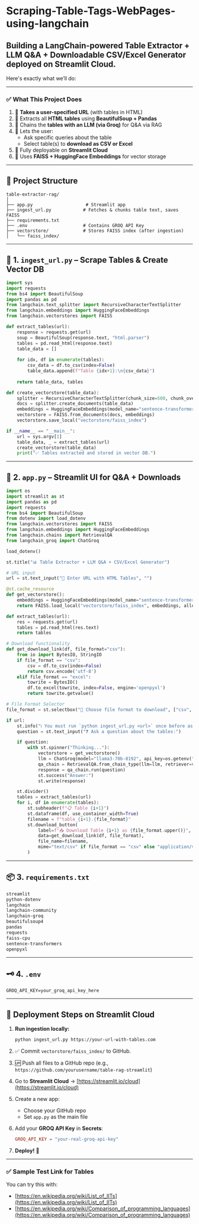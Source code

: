 # Scraping-Table-Tags-WebPages-using-langchain

## Building a **LangChain-powered Table Extractor + LLM Q&A + Downloadable CSV/Excel Generator** deployed on **Streamlit Cloud**. 

Here's exactly what we’ll do:

---

### ✅ What This Project Does

1. 🔗 **Takes a user-specified URL** (with tables in HTML)
2. 🧠 Extracts all **HTML tables** using **BeautifulSoup + Pandas**
3. 💬 Chains the **tables with an LLM (via Groq)** for Q&A via RAG
4. 📂 Lets the user:
   - Ask specific queries about the table
   - Select table(s) to **download as CSV or Excel**
5. 🚀 Fully deployable on **Streamlit Cloud**
6. 💾 Uses **FAISS + HuggingFace Embeddings** for vector storage

---

## 📁 Project Structure

```
table-extractor-rag/
│
├── app.py                    # Streamlit app
├── ingest_url.py            # Fetches & chunks table text, saves FAISS
├── requirements.txt
├── .env                     # Contains GROQ API Key
├── vectorstore/             # Stores FAISS index (after ingestion)
│   └── faiss_index/
```

---

## 🔧 1. `ingest_url.py` – Scrape Tables & Create Vector DB

```python
import sys
import requests
from bs4 import BeautifulSoup
import pandas as pd
from langchain.text_splitter import RecursiveCharacterTextSplitter
from langchain.embeddings import HuggingFaceEmbeddings
from langchain.vectorstores import FAISS

def extract_tables(url):
    response = requests.get(url)
    soup = BeautifulSoup(response.text, "html.parser")
    tables = pd.read_html(response.text)
    table_data = []
    
    for idx, df in enumerate(tables):
        csv_data = df.to_csv(index=False)
        table_data.append(f"Table {idx+1}:\n{csv_data}")
    
    return table_data, tables

def create_vectorstore(table_data):
    splitter = RecursiveCharacterTextSplitter(chunk_size=500, chunk_overlap=100)
    docs = splitter.create_documents(table_data)
    embeddings = HuggingFaceEmbeddings(model_name="sentence-transformers/all-MiniLM-L6-v2")
    vectorstore = FAISS.from_documents(docs, embeddings)
    vectorstore.save_local("vectorstore/faiss_index")

if __name__ == "__main__":
    url = sys.argv[1]
    table_data, _ = extract_tables(url)
    create_vectorstore(table_data)
    print("✅ Tables extracted and stored in vector DB.")
```

---

## 🧠 2. `app.py` – Streamlit UI for Q&A + Downloads

```python
import os
import streamlit as st
import pandas as pd
import requests
from bs4 import BeautifulSoup
from dotenv import load_dotenv
from langchain.vectorstores import FAISS
from langchain.embeddings import HuggingFaceEmbeddings
from langchain.chains import RetrievalQA
from langchain_groq import ChatGroq

load_dotenv()

st.title("📊 Table Extractor + LLM Q&A + CSV/Excel Generator")

# URL input
url = st.text_input("🔗 Enter URL with HTML Tables", "")

@st.cache_resource
def get_vectorstore():
    embeddings = HuggingFaceEmbeddings(model_name="sentence-transformers/all-MiniLM-L6-v2")
    return FAISS.load_local("vectorstore/faiss_index", embeddings, allow_dangerous_deserialization=True)

def extract_tables(url):
    res = requests.get(url)
    tables = pd.read_html(res.text)
    return tables

# Download functionality
def get_download_link(df, file_format="csv"):
    from io import BytesIO, StringIO
    if file_format == "csv":
        csv = df.to_csv(index=False)
        return csv.encode('utf-8')
    elif file_format == "excel":
        towrite = BytesIO()
        df.to_excel(towrite, index=False, engine='openpyxl')
        return towrite.getvalue()

# File Format Selector
file_format = st.selectbox("📁 Choose file format to download", ["csv", "excel"])

if url:
    st.info("ℹ️ You must run `python ingest_url.py <url>` once before asking questions.")
    question = st.text_input("❓ Ask a question about the tables:")

    if question:
        with st.spinner("Thinking..."):
            vectorstore = get_vectorstore()
            llm = ChatGroq(model="llama3-70b-8192", api_key=os.getenv("GROQ_API_KEY"))
            qa_chain = RetrievalQA.from_chain_type(llm=llm, retriever=vectorstore)
            response = qa_chain.run(question)
            st.success("Answer:")
            st.write(response)

    st.divider()
    tables = extract_tables(url)
    for i, df in enumerate(tables):
        st.subheader(f"📋 Table {i+1}")
        st.dataframe(df, use_container_width=True)
        filename = f"table_{i+1}.{file_format}"
        st.download_button(
            label=f"📥 Download Table {i+1} as {file_format.upper()}",
            data=get_download_link(df, file_format),
            file_name=filename,
            mime="text/csv" if file_format == "csv" else "application/vnd.openxmlformats-officedocument.spreadsheetml.sheet"
        )
```

---

## 📦 3. `requirements.txt`

```txt
streamlit
python-dotenv
langchain
langchain-community
langchain-groq
beautifulsoup4
pandas
requests
faiss-cpu
sentence-transformers
openpyxl
```

---

## 🗝️ 4. `.env`

```env
GROQ_API_KEY=your_groq_api_key_here
```

---

## 🚀 Deployment Steps on Streamlit Cloud

1. **Run ingestion locally:**
   ```bash
   python ingest_url.py https://your-url-with-tables.com
   ```

2. ✅ Commit `vectorstore/faiss_index/` to GitHub.

3. 🆙 Push all files to a GitHub repo (e.g., `https://github.com/yourusername/table-rag-streamlit`)

4. Go to **Streamlit Cloud** → [https://streamlit.io/cloud](https://streamlit.io/cloud)

5. Create a new app:
   - Choose your GitHub repo
   - Set `app.py` as the main file

6. Add your **GROQ API Key** in **Secrets**:

   ```toml
   GROQ_API_KEY = "your-real-groq-api-key"
   ```

7. **Deploy!** 🎉

---

### ✅ Sample Test Link for Tables

You can try this with:
- [https://en.wikipedia.org/wiki/List_of_IITs](https://en.wikipedia.org/wiki/List_of_IITs)
- [https://en.wikipedia.org/wiki/Comparison_of_programming_languages](https://en.wikipedia.org/wiki/Comparison_of_programming_languages)
